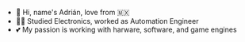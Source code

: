 - 👋 Hi, name's Adrián, love from :mexico:
- :technologist: Studied Electronics, worked as Automation Engineer
- :two_hearts: My passion is working with harware, software, and game engines

<!---

--->
